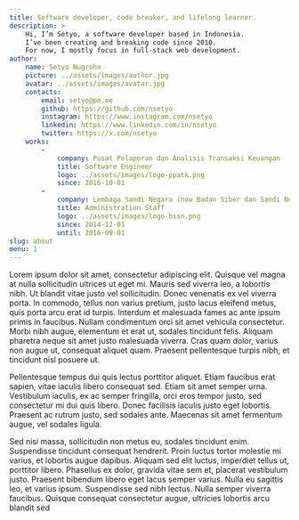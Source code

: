 ```yaml
---
title: Software developer, code breaker, and lifelong learner.
description: >
    Hi, I’m Setyo, a software developer based in Indonesia.
    I’ve been creating and breaking code since 2010.
    For now, I mostly focus in full-stack web development.
author:
    name: Setyo Nugroho
    picture: ../assets/images/author.jpg
    avatar: ../assets/images/avatar.jpg
    contacts:
        email: setyo@pm.me
        github: https://github.com/nsetyo
        instagram: https://www.instagram.com/nsetyo
        linkedin: https://www.linkedin.com/in/nsetyo
        twitter: https://x.com/nsetyo
    works:
        -
            company: Pusat Pelaporan dan Analisis Transaksi Keuangan
            title: Software Engineer
            logo: ../assets/images/logo-ppatk.png
            since: 2016-10-01
        -
            company: Lembaga Sandi Negara (now Badan Siber dan Sandi Negara
            title: Administration Staff
            logo: ../assets/images/logo-bssn.png
            since: 2014-12-01
            until: 2016-09-01
slug: about
menu: 1
---
```


Lorem ipsum dolor sit amet, consectetur adipiscing elit. Quisque vel magna at
nulla sollicitudin ultrices ut eget mi. Mauris sed viverra leo, a lobortis nibh.
Ut blandit vitae justo vel sollicitudin. Donec venenatis ex vel viverra porta.
In commodo, tellus non varius pretium, justo lacus eleifend metus, quis porta
arcu erat id turpis. Interdum et malesuada fames ac ante ipsum primis in
faucibus. Nullam condimentum orci sit amet vehicula consectetur. Morbi nibh
augue, elementum et erat ut, sodales tincidunt felis. Aliquam pharetra neque sit
amet justo malesuada viverra. Cras quam dolor, varius non augue ut, consequat
aliquet quam. Praesent pellentesque turpis nibh, et tincidunt nisl posuere ut.

Pellentesque tempus dui quis lectus porttitor aliquet. Etiam faucibus erat
sapien, vitae iaculis libero consequat sed. Etiam sit amet semper urna.
Vestibulum iaculis, ex ac semper fringilla, orci eros tempor justo, sed
consectetur mi dui quis libero. Donec facilisis iaculis justo eget lobortis.
Praesent ac rutrum justo, sed sodales ante. Maecenas sit amet fermentum augue,
vel sodales ligula.

Sed nisi massa, sollicitudin non metus eu, sodales tincidunt enim. Suspendisse
tincidunt consequat hendrerit. Proin luctus tortor molestie mi varius, et
lobortis augue dapibus. Aliquam sed elit luctus, imperdiet tellus ut, porttitor
libero. Phasellus ex dolor, gravida vitae sem et, placerat vestibulum justo.
Praesent bibendum libero eget lacus semper varius. Nulla eu sagittis leo, et
varius ipsum. Suspendisse sed nibh lectus. Nulla semper viverra faucibus.
Quisque consequat consectetur augue, ultricies lobortis arcu blandit sed
